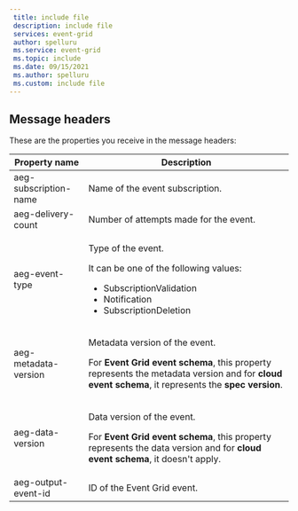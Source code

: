 ```yaml
---
 title: include file
 description: include file
 services: event-grid
 author: spelluru
 ms.service: event-grid
 ms.topic: include
 ms.date: 09/15/2021
 ms.author: spelluru
 ms.custom: include file
---
```


## Message headers
These are the properties you receive in the message headers:

| Property name | Description |
| ------------- | ----------- | 
| aeg-subscription-name | Name of the event subscription. |
| aeg-delivery-count | Number of attempts made for the event. |
| aeg-event-type | <p>Type of the event.</p><p>It can be one of the following values:</p><ul><li>SubscriptionValidation</li><li>Notification</li><li>SubscriptionDeletion</li></ul> | 
| aeg-metadata-version | <p>Metadata version of the event.<p> For **Event Grid event schema**, this property represents the metadata version and for **cloud event schema**, it represents the **spec version**. </p>|
| aeg-data-version | <p>Data version of the event.</p><p>For **Event Grid event schema**, this property represents the data version and for **cloud event schema**, it doesn't apply.</p> |
| aeg-output-event-id | ID of the Event Grid event. |


